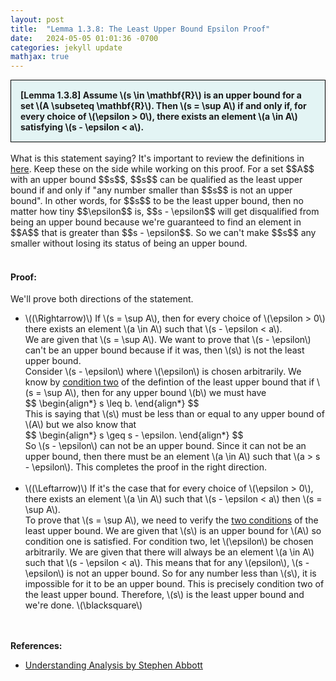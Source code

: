 ```yaml
---
layout: post
title:  "Lemma 1.3.8: The Least Upper Bound Epsilon Proof"
date:   2024-05-05 01:01:36 -0700
categories: jekyll update
mathjax: true
---
```

<div style="background-color: #E3F4F4; padding: 15px 15px 15px 15px; border:1px solid black;">
  <b>[Lemma 1.3.8] Assume \(s \in \mathbf{R}\) is an upper bound for a set \(A \subseteq \mathbf{R}\). Then \(s = \sup A\) if and only if, for every choice of \(\epsilon > 0\), there exists an element \(a \in A\) satisfying \(s - \epsilon < a\).</b>
</div>
<br>
What is this statement saying? It's important to review the definitions in <a href="https://strncat.github.io/jekyll/update/2024/05/03/analysis-set-bounded.html">here</a>. Keep these on the side while working on this proof. For a set $$A$$ with an upper bound $$s$$, $$s$$ can be qualified as the least upper bound if and only if "any number smaller than $$s$$ is not an upper bound". In other words, for $$s$$ to be the least upper bound, then no matter how tiny $$\epsilon$$ is, $$s - \epsilon$$ will get disqualified from being an upper bound because we're guaranteed to find an element in $$A$$ that is greater than $$s - \epsilon$$. So we can't make $$s$$ any smaller without losing its status of being an upper bound.
<br>
<br>
<h4><b>Proof:</b></h4>
We'll prove both directions of the statement.
<ul>
	<li>\((\Rightarrow)\) If \(s = \sup A\), then for every choice of \(\epsilon > 0\) there exists an element \(a \in A\) such that \(s - \epsilon < a\). </li>
We are given that \(s = \sup A\). We want to prove that \(s - \epsilon\) can't be an upper bound because if it was, then \(s\) is not the least upper bound.<br>
Consider \(s - \epsilon\) where \(\epsilon\) is chosen arbitrarily. We know by <a href="https://strncat.github.io/jekyll/update/2024/05/03/analysis-set-bounded.html">condition two</a> of the defintion of the least upper bound that if \(s = \sup A\), then for any upper bound \(b\) we must have 
<div>
$$
\begin{align*}
s \leq b.
\end{align*}
$$
</div>
This is saying that \(s\) must be less than or equal to any upper bound of \(A\) but we also know that 
<div>
$$
\begin{align*}
s \geq s - \epsilon.
\end{align*}
$$
</div>
So \(s - \epsilon\) can not be an upper bound. Since it can not be an upper bound, then there must be an element \(a \in A\) such that \(a > s - \epsilon\). This completes the proof in the right direction.
<br>
<br>
	<li>\((\Leftarrow)\) If it's the case that for every choice of \(\epsilon > 0\), there exists an element \(a \in A\) such that \(s - \epsilon < a\) then \(s = \sup A\).</li>
To prove that \(s = \sup A\), we need to verify the <a href="https://strncat.github.io/jekyll/update/2024/05/03/analysis-set-bounded.html">two conditions</a> of the least upper bound. We are given that \(s\) is an upper bound for \(A\) so condition one is satisfied. For condition two, let \(\epsilon\) be chosen arbitrarily. We are given that there will always be an element \(a \in A\) such that \(s - \epsilon < a\). This means that for any \(epsilon\), \(s - \epsilon\) is not an upper bound. So for any number less than \(s\), it is impossible for it to be an upper bound. This is precisely condition two  of the least upper bound. Therefore, \(s\) is the least upper bound and we're done. \(\blacksquare\)
</ul>
<br>
<br>
<!------------------------------------------------------------------------------------>
<b>References:</b>
<ul>
<li><a href="https://www.amazon.com/Understanding-Analysis-Undergraduate-Texts-Mathematics/dp/1493927116">Understanding Analysis by Stephen Abbott</a></li>
</ul>